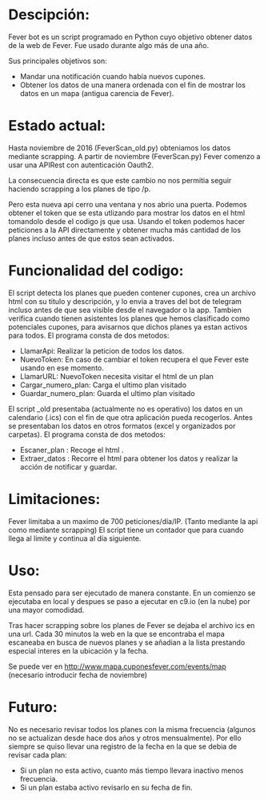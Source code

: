 # Descipción:
Fever bot es un script programado en Python cuyo objetivo obtener datos de la web de Fever.  Fue usado durante algo más de una año.

Sus principales objetivos son:
- Mandar una notificación cuando había nuevos cupones.
- Obtener los datos de una manera ordenada con el fin de mostrar los datos en un mapa (antigua carencia de Fever).

# Estado actual:

Hasta noviembre de 2016 (FeverScan_old.py) obteniamos los datos mediante scrapping. A partir de noviembre (FeverScan.py) Fever comenzo a usar una APIRest con autenticación Oauth2.

La consecuencia directa es que este cambio no nos permitia seguir haciendo scrapping a los planes de tipo /p.

Pero esta nueva api cerro una ventana y nos abrio una puerta. 
Podemos obtener el token que se esta utlizando para mostrar los datos en el html tomandolo desde el codigo js que usa.
Usando el token podemos hacer peticiones a la API directamente y obtener mucha más cantidad de los planes incluso antes de que estos sean activados.


# Funcionalidad del codigo:

El script  detecta los planes que pueden contener cupones, crea un archivo html con su titulo y descripción, y lo envia a traves del bot de telegram incluso antes de que sea visible desde el navegador o la app.
Tambien verifica cuando tienen asistentes los planes que hemos clasificado como potenciales cupones, para avisarnos que dichos planes ya estan activos para todos.
El programa consta de dos metodos:
- LlamarApi: Realizar la peticion de todos los datos.
- NuevoToken: En caso de cambiar el token recupera el que Fever este usando en ese momento.
- LlamarURL: NuevoToken necesita visitar el html de un plan
- Cargar_numero_plan: Carga el ultimo plan visitado
- Guardar_numero_plan: Guarda el ultimo plan visitado

El script _old presentaba (actualmente no es operativo) los datos en un calendario (.ics) con el fin de que otra aplicación pueda recogerlos. Antes se presentaban los datos en otros formatos (excel y organizados por carpetas).
El programa consta de dos metodos:
- Escaner_plan : Recoge el html .
- Extraer_datos : Recorre el html para obtener los datos y realizar la acción de notificar y guardar.

# Limitaciones:
Fever limitaba a un maximo de 700 peticiones/día/IP. (Tanto mediante la api como mediante scrapping)
El script tiene un contador que para cuando llega al limite y continua al día siguiente.

# Uso:
Esta pensado para ser ejecutado de manera constante.
En un comienzo se ejecutaba en local y despues se paso a ejecutar en c9.io (en la nube) por una mayor comodidad.

Tras hacer scrapping sobre los planes de Fever se dejaba el archivo ics en una url.
Cada 30 minutos la web en la que se encontraba el mapa escaneaba en busca de nuevos planes y se añadian a la lista prestando especial interes en la ubicación y la fecha.

Se puede ver en http://www.mapa.cuponesfever.com/events/map (necesario introducir fecha de noviembre)

# Futuro:
No es necesario revisar todos los planes con la misma frecuencia (algunos no se actualizan desde hace dos años y otros mensualmente). Por ello siempre se quiso llevar una registro de la fecha en la que se debia de revisar cada plan:
- Si un plan no esta activo, cuanto más tiempo llevara inactivo menos frecuencia.
- Si un plan estaba activo revisarlo en su fecha de fin.

